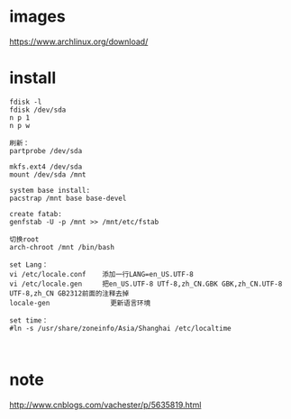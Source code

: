 
# images
https://www.archlinux.org/download/

# install 

```
fdisk -l 
fdisk /dev/sda
n p 1
n p w

刷新：
partprobe /dev/sda

mkfs.ext4 /dev/sda
mount /dev/sda /mnt

system base install:
pacstrap /mnt base base-devel

create fatab:
genfstab -U -p /mnt >> /mnt/etc/fstab

切换root
arch-chroot /mnt /bin/bash

set Lang：
vi /etc/locale.conf    添加一行LANG=en_US.UTF-8
vi /etc/locale.gen     把en_US.UTF-8 UTf-8,zh_CN.GBK GBK,zh_CN.UTF-8 UTF-8,zh_CN GB2312前面的注释去掉
locale-gen               更新语言环境

set time：
#ln -s /usr/share/zoneinfo/Asia/Shanghai /etc/localtime



```

# note
http://www.cnblogs.com/vachester/p/5635819.html